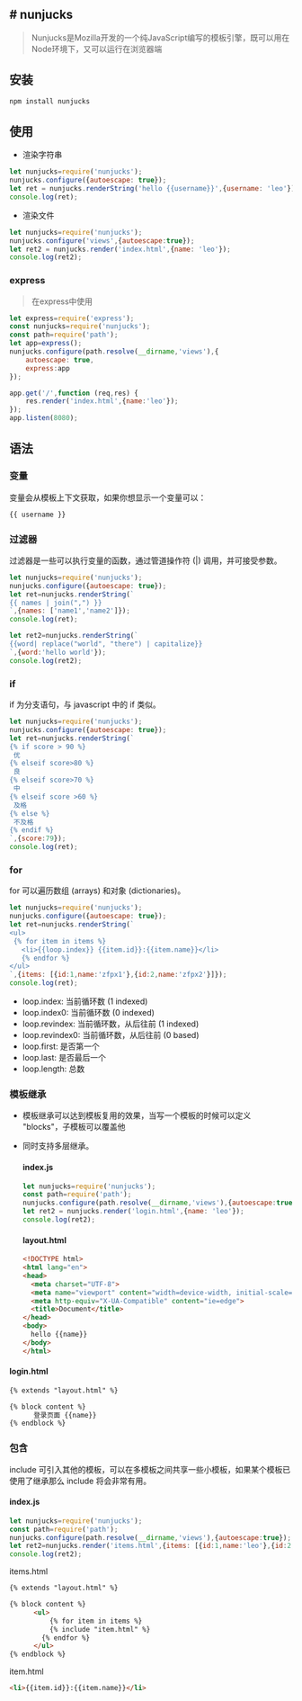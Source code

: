 ## # nunjucks

>  Nunjucks是Mozilla开发的一个纯JavaScript编写的模板引擎，既可以用在Node环境下，又可以运行在浏览器端

## 安装

```js
npm install nunjucks
```

## 使用

- 渲染字符串

```js
let nunjucks=require('nunjucks');
nunjucks.configure({autoescape: true});
let ret = nunjucks.renderString('hello {{username}}',{username: 'leo'});
console.log(ret);
```

- 渲染文件

```js
let nunjucks=require('nunjucks');
nunjucks.configure('views',{autoescape:true});
let ret2 = nunjucks.render('index.html',{name: 'leo'});
console.log(ret2);
```

### express

> 在express中使用

```js
let express=require('express');
const nunjucks=require('nunjucks');
const path=require('path');
let app=express();
nunjucks.configure(path.resolve(__dirname,'views'),{
    autoescape: true,
    express:app
});

app.get('/',function (req,res) {
    res.render('index.html',{name:'leo'});
});
app.listen(8080);
```



## 语法

### 变量

变量会从模板上下文获取，如果你想显示一个变量可以：

```js
{{ username }}
```

### 过滤器

过滤器是一些可以执行变量的函数，通过管道操作符 (|) 调用，并可接受参数。

```js
let nunjucks=require('nunjucks');
nunjucks.configure({autoescape: true});
let ret=nunjucks.renderString(`
{{ names | join(",") }}
`,{names: ['name1','name2']});
console.log(ret);

let ret2=nunjucks.renderString(`
{{word| replace("world", "there") | capitalize}}
`,{word:'hello world'});
console.log(ret2);
```

### if

if 为分支语句，与 javascript 中的 if 类似。

```js
let nunjucks=require('nunjucks');
nunjucks.configure({autoescape: true});
let ret=nunjucks.renderString(`
{% if score > 90 %}
 优
{% elseif score>80 %}
 良
{% elseif score>70 %}
 中
{% elseif score >60 %}
 及格
{% else %}
 不及格
{% endif %}
`,{score:79});
console.log(ret);
```

### for

for 可以遍历数组 (arrays) 和对象 (dictionaries)。

```js
let nunjucks=require('nunjucks');
nunjucks.configure({autoescape: true});
let ret=nunjucks.renderString(`
<ul>
 {% for item in items %}
   <li>{{loop.index}} {{item.id}}:{{item.name}}</li>
   {% endfor %}
</ul>
`,{items: [{id:1,name:'zfpx1'},{id:2,name:'zfpx2'}]});
console.log(ret);
```

- loop.index: 当前循环数 (1 indexed)
- loop.index0: 当前循环数 (0 indexed)
- loop.revindex: 当前循环数，从后往前 (1 indexed)
- loop.revindex0: 当前循环数，从后往前 (0 based)
- loop.first: 是否第一个
- loop.last: 是否最后一个
- loop.length: 总数

### 模板继承

- 模板继承可以达到模板复用的效果，当写一个模板的时候可以定义 "blocks"，子模板可以覆盖他

- 同时支持多层继承。

  ####  index.js

  ```js
  let nunjucks=require('nunjucks');
  const path=require('path');
  nunjucks.configure(path.resolve(__dirname,'views'),{autoescape:true});
  let ret2 = nunjucks.render('login.html',{name: 'leo'});
  console.log(ret2);
  ```

  #### layout.html

  ```html
  <!DOCTYPE html>
  <html lang="en">
  <head>
    <meta charset="UTF-8">
    <meta name="viewport" content="width=device-width, initial-scale=1.0">
    <meta http-equiv="X-UA-Compatible" content="ie=edge">
    <title>Document</title>
  </head>
  <body>
    hello {{name}}
  </body>
  </html>
  ```

#### login.html

```html
{% extends "layout.html" %}

{% block content %}
      登录页面 {{name}}
{% endblock %}
```

### 包含

include 可引入其他的模板，可以在多模板之间共享一些小模板，如果某个模板已使用了继承那么 include 将会非常有用。

#### index.js

```js
let nunjucks=require('nunjucks');
const path=require('path');
nunjucks.configure(path.resolve(__dirname,'views'),{autoescape:true});
let ret2=nunjucks.render('items.html',{items: [{id:1,name:'leo'},{id:2,name:'perter'}]});
console.log(ret2);
```

items.html

```html
{% extends "layout.html" %}

{% block content %}
      <ul>
          {% for item in items %}
          {% include "item.html" %}
        {% endfor %}  
      </ul>
{% endblock %}
```

item.html

```html
<li>{{item.id}}:{{item.name}}</li>
```